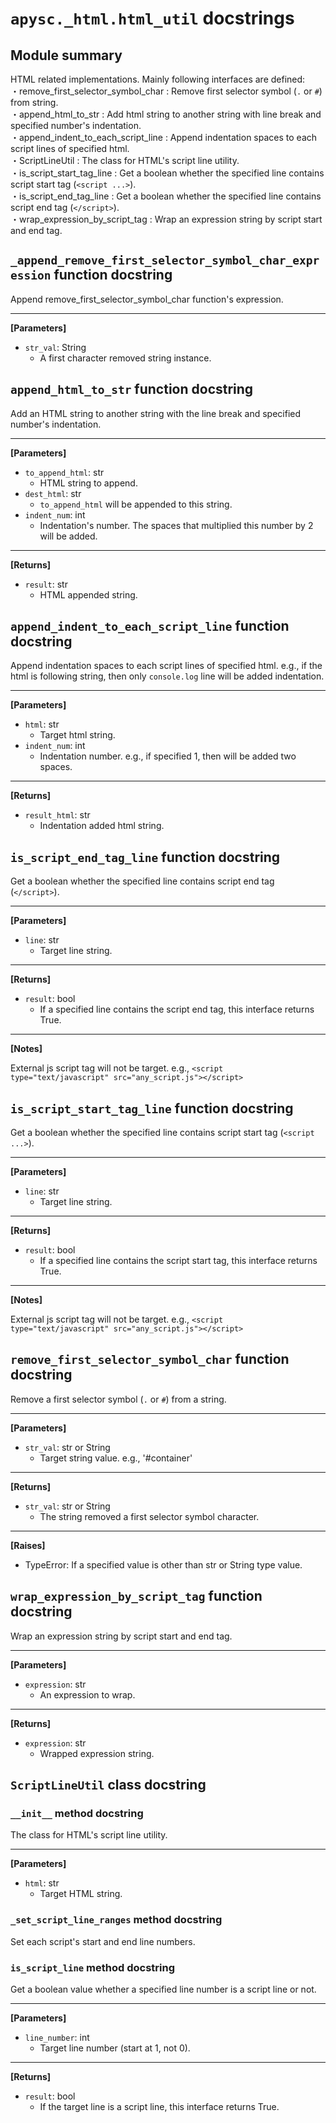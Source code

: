 # `apysc._html.html_util` docstrings

## Module summary

HTML related implementations. Mainly following interfaces are defined: <br>・remove_first_selector_symbol_char : Remove first selector symbol (`.` or `#`) from string. <br>・append_html_to_str : Add html string to another string with line break and specified number's indentation. <br>・append_indent_to_each_script_line : Append indentation spaces to each script lines of specified html. <br>・ScriptLineUtil : The class for HTML's script line utility. <br>・is_script_start_tag_line : Get a boolean whether the specified line contains script start tag (`<script ...>`). <br>・is_script_end_tag_line : Get a boolean whether the specified line contains script end tag (`</script>`). <br>・wrap_expression_by_script_tag : Wrap an expression string by script start and end tag.

## `_append_remove_first_selector_symbol_char_expression` function docstring

Append remove_first_selector_symbol_char function's expression.<hr>

**[Parameters]**

- `str_val`: String
  - A first character removed string instance.

## `append_html_to_str` function docstring

Add an HTML string to another string with the line break and specified number's indentation.<hr>

**[Parameters]**

- `to_append_html`: str
  - HTML string to append.
- `dest_html`: str
  - `to_append_html` will be appended to this string.
- `indent_num`: int
  - Indentation's number. The spaces that multiplied this number by 2 will be added.

<hr>

**[Returns]**

- `result`: str
  - HTML appended string.

## `append_indent_to_each_script_line` function docstring

Append indentation spaces to each script lines of specified html. e.g., if the html is following string, then only `console.log` line will be added indentation. <html> <script type="text/javascript"> console.log('Hello!'); </script> </html><hr>

**[Parameters]**

- `html`: str
  - Target html string.
- `indent_num`: int
  - Indentation number. e.g., if specified 1, then will be added two spaces.

<hr>

**[Returns]**

- `result_html`: str
  - Indentation added html string.

## `is_script_end_tag_line` function docstring

Get a boolean whether the specified line contains script end tag (`</script>`).<hr>

**[Parameters]**

- `line`: str
  - Target line string.

<hr>

**[Returns]**

- `result`: bool
  - If a specified line contains the script end tag, this interface returns True.

<hr>

**[Notes]**

External js script tag will not be target. e.g., `<script type="text/javascript" src="any_script.js"></script>`

## `is_script_start_tag_line` function docstring

Get a boolean whether the specified line contains script start tag (`<script ...>`).<hr>

**[Parameters]**

- `line`: str
  - Target line string.

<hr>

**[Returns]**

- `result`: bool
  - If a specified line contains the script start tag, this interface returns True.

<hr>

**[Notes]**

External js script tag will not be target. e.g., `<script type="text/javascript" src="any_script.js"></script>`

## `remove_first_selector_symbol_char` function docstring

Remove a first selector symbol (`.` or `#`) from a string.<hr>

**[Parameters]**

- `str_val`: str or String
  - Target string value. e.g., '#container'

<hr>

**[Returns]**

- `str_val`: str or String
  - The string removed a first selector symbol character.

<hr>

**[Raises]**

- TypeError: If a specified value is other than str or String type value.

## `wrap_expression_by_script_tag` function docstring

Wrap an expression string by script start and end tag.<hr>

**[Parameters]**

- `expression`: str
  - An expression to wrap.

<hr>

**[Returns]**

- `expression`: str
  - Wrapped expression string.

## `ScriptLineUtil` class docstring

### `__init__` method docstring

The class for HTML's script line utility.<hr>

**[Parameters]**

- `html`: str
  - Target HTML string.

### `_set_script_line_ranges` method docstring

Set each script's start and end line numbers.

### `is_script_line` method docstring

Get a boolean value whether a specified line number is a script line or not.<hr>

**[Parameters]**

- `line_number`: int
  - Target line number (start at 1, not 0).

<hr>

**[Returns]**

- `result`: bool
  - If the target line is a script line, this interface returns True.